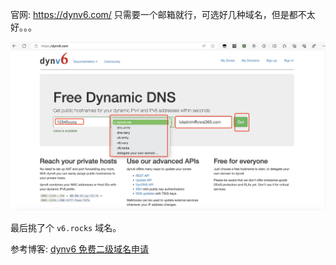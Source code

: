 
官网: https://dynv6.com/ 只需要一个邮箱就行，可选好几种域名，但是都不太好。。。

![image.png](https://raw.githubusercontent.com/Andy1314Chen/obsidian-pic/main/image/20241031164239.png)

最后挑了个 `v6.rocks` 域名。

参考博客: [dynv6 免费二级域名申请](https://www.ywsj365.com/archives/dynv6-mian-fei-er-ji-yu-ming-shen-qing)

